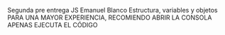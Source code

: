 Segunda pre entrega JS Emanuel Blanco
Estructura, variables y objetos
PARA UNA MAYOR EXPERIENCIA, RECOMIENDO ABRIR LA CONSOLA APENAS EJECUTA EL CÓDIGO
